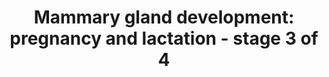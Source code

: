 ---
annotations:
- id: CL:0000314
  parent: native cell
  type: Cell Type Ontology
  value: milk secreting cell
- id: PW:0000004
  parent: regulatory pathway
  type: Pathway Ontology
  value: regulatory pathway
authors:
- Biodados
- Khanspers
- Jmelius
- DeSl
- Egonw
- Mkutmon
- Finterly
- Eweitz
citedin: ''
communities: []
description: 'The secondary mammary gland can be inactive or active. It becomes active
  during pregnancy and lactation, when there is a formation of alveoli, the structure
  responsible for milk production.  There are four signal inputs for the mammary gland
  development during pregnancy and lactation: (1) prolactin receptor (PRLR), (2) epidermal
  growth factor receptors (ERBB1, ERBB2, ERBB3 and ERBB4), (3) estrogen receptors
  (ESR1 and ESR2) and (4) progesterone receptor (PGR). In the first case, PRL binds
  to PRLR, allowing its phosphorylation by JAK2, and the consequent coupling of STAT5
  [http://www.ncbi.nlm.nih.gov/pubmed/16231422 1]. JAK2 phosphorylates STAT5, allowing
  its migration to nucleus. STAT5 target genes are related to proliferation (TNFSF11,
  CCND1), differentiation (CSN2, WFDC, ELF5, GJB2) and survival (BCL2L1) [http://www.ncbi.nlm.nih.gov/pubmed/16231422
  1]. CEBPA and CEBPB are related to the balance between proliferation and differentiation
  of epithelial cells [http://www.ncbi.nlm.nih.gov/pubmed/9513715 2]. The TNFSF11/
  TNFRSF11A pathway is associated with proliferation [http://www.ncbi.nlm.nih.gov/pubmed/16231422
  1]. MYC, galanin and PTPN1 are regulators of the JAK2/STAT5 pathway and UFS are
  implicated in cell cycle control [http://www.ncbi.nlm.nih.gov/pubmed/16231422 1]
  [http://www.ncbi.nlm.nih.gov/pubmed/15689376 3] [http://www.ncbi.nlm.nih.gov/pubmed/12907752
  4] [http://www.ncbi.nlm.nih.gov/pubmed/23154416 5]. In the second case, NRG binds
  to one of its receptors (ERBB1, ERBB2, ERBB3 or ERBB4) and the signal is transmitted  by
  ERBB4  to  STAT5, from where it follows as described above [http://www.ncbi.nlm.nih.gov/pubmed/16231422
  1]. ERBB4 substitutes JAK2 by phosphorylating STAT5. Finally, in the last two cases,
  estrogen binds to its receptors, ESR1 and ESR2, and stimulates PGR [http://www.ncbi.nlm.nih.gov/pubmed/16231422
  1]. ESR1, ESR2 and PGR are associated with proliferation. ESR1 also affects adhesion
  through induction of TTC9, which interacts with TPM3 (a protein associated with
  actin filaments), playing a role in involution [http://www.ncbi.nlm.nih.gov/pubmed/22917536
  6]. PNCK appears to negatively regulate EGFR and MAPK signaling during pregnancy
  [http://www.ncbi.nlm.nih.gov/pubmed/18562482 7]. ATP2C2 is co-expressed with the
  component of Calcium influx channel encoded by ORAI1.  Together, they regulate Ca2+
  uptake, influencing differentiation and supporting the large calcium transport requirements
  for milk secretion during lactation [http://www.ncbi.nlm.nih.gov/pubmed/23840669
  8].'
last-edited: 2025-02-06
ndex: a7056b36-8b65-11eb-9e72-0ac135e8bacf
organisms:
- Homo sapiens
redirect_from:
- /index.php/Pathway:WP2817
- /instance/WP2817
- /instance/WP2817_r136533
revision: r136533
schema-jsonld:
- '@context': https://schema.org/
  '@id': https://wikipathways.github.io/pathways/WP2817.html
  '@type': Dataset
  creator:
    '@type': Organization
    name: WikiPathways
  description: 'The secondary mammary gland can be inactive or active. It becomes
    active during pregnancy and lactation, when there is a formation of alveoli, the
    structure responsible for milk production.  There are four signal inputs for the
    mammary gland development during pregnancy and lactation: (1) prolactin receptor
    (PRLR), (2) epidermal growth factor receptors (ERBB1, ERBB2, ERBB3 and ERBB4),
    (3) estrogen receptors (ESR1 and ESR2) and (4) progesterone receptor (PGR). In
    the first case, PRL binds to PRLR, allowing its phosphorylation by JAK2, and the
    consequent coupling of STAT5 [http://www.ncbi.nlm.nih.gov/pubmed/16231422 1].
    JAK2 phosphorylates STAT5, allowing its migration to nucleus. STAT5 target genes
    are related to proliferation (TNFSF11, CCND1), differentiation (CSN2, WFDC, ELF5,
    GJB2) and survival (BCL2L1) [http://www.ncbi.nlm.nih.gov/pubmed/16231422 1]. CEBPA
    and CEBPB are related to the balance between proliferation and differentiation
    of epithelial cells [http://www.ncbi.nlm.nih.gov/pubmed/9513715 2]. The TNFSF11/
    TNFRSF11A pathway is associated with proliferation [http://www.ncbi.nlm.nih.gov/pubmed/16231422
    1]. MYC, galanin and PTPN1 are regulators of the JAK2/STAT5 pathway and UFS are
    implicated in cell cycle control [http://www.ncbi.nlm.nih.gov/pubmed/16231422
    1] [http://www.ncbi.nlm.nih.gov/pubmed/15689376 3] [http://www.ncbi.nlm.nih.gov/pubmed/12907752
    4] [http://www.ncbi.nlm.nih.gov/pubmed/23154416 5]. In the second case, NRG binds
    to one of its receptors (ERBB1, ERBB2, ERBB3 or ERBB4) and the signal is transmitted  by
    ERBB4  to  STAT5, from where it follows as described above [http://www.ncbi.nlm.nih.gov/pubmed/16231422
    1]. ERBB4 substitutes JAK2 by phosphorylating STAT5. Finally, in the last two
    cases, estrogen binds to its receptors, ESR1 and ESR2, and stimulates PGR [http://www.ncbi.nlm.nih.gov/pubmed/16231422
    1]. ESR1, ESR2 and PGR are associated with proliferation. ESR1 also affects adhesion
    through induction of TTC9, which interacts with TPM3 (a protein associated with
    actin filaments), playing a role in involution [http://www.ncbi.nlm.nih.gov/pubmed/22917536
    6]. PNCK appears to negatively regulate EGFR and MAPK signaling during pregnancy
    [http://www.ncbi.nlm.nih.gov/pubmed/18562482 7]. ATP2C2 is co-expressed with the
    component of Calcium influx channel encoded by ORAI1.  Together, they regulate
    Ca2+ uptake, influencing differentiation and supporting the large calcium transport
    requirements for milk secretion during lactation [http://www.ncbi.nlm.nih.gov/pubmed/23840669
    8].'
  keywords:
  - ATP2C2
  - BCL2L1
  - CAV1
  - CCND1
  - CEBPA
  - CEBPB
  - CHUK
  - CSN2
  - EGFR
  - EIF4E
  - EIF4G
  - ELF5
  - ERBB1
  - ERBB2
  - ERBB3
  - ERBB4
  - ESR1
  - ESR2
  - Estrogen
  - GAL
  - GJB2
  - JAK2
  - MAPK
  - MAPK1
  - MAPK10
  - MAPK11
  - MAPK12
  - MAPK13
  - MAPK14
  - MAPK3
  - MAPK8
  - MAPK9
  - MYC
  - NFIA
  - NFIB
  - NFIC
  - NFIX
  - NFKB1
  - NFKB2
  - NR3C1
  - NRG1
  - ORAI1
  - Oxytocin
  - PGR
  - PI3
  - PNCK
  - PRL
  - PRLR
  - PTPN1
  - Progesterone
  - REL
  - RELA
  - RELB
  - SLPI
  - STAT5A
  - STAT5B
  - TNFRSF11A
  - TNFSF11
  - TPM3
  - TTC9
  - USF2
  - WFDC11
  - WFDC2
  - WFDC5
  - WFDC8
  - YY1
  license: CC0
  name: 'Mammary gland development: pregnancy and lactation - stage 3 of 4'
seo: CreativeWork
title: 'Mammary gland development: pregnancy and lactation - stage 3 of 4'
wpid: WP2817
---